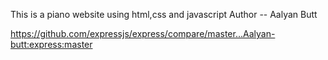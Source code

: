 This is a piano website using html,css and javascript
Author -- Aalyan Butt

https://github.com/expressjs/express/compare/master...Aalyan-butt:express:master

